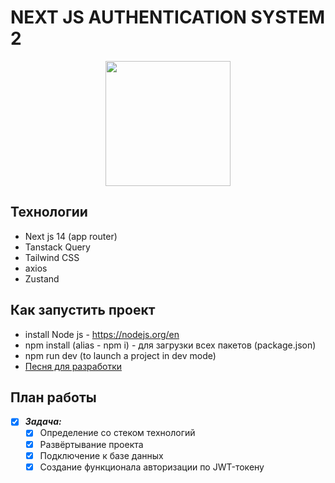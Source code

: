 # NEXT JS AUTHENTICATION SYSTEM 2
<div align="center">
  <img height="200" src="https://i.imgflip.com/8ezutw.gif"  />
</div>


## Технологии

- Next js 14 (app router)
- Tanstack Query
- Tailwind CSS
- axios
- Zustand

## Как запустить проект

- install Node js - https://nodejs.org/en
- npm install (alias -  npm i) - для загрузки всех пакетов (package.json)
- npm run dev (to launch a project in dev mode)
- [Песня для разработки](https://www.youtube.com/watch?v=Ljqe4Nj7nBA&list=PLwnlgyFbyc1DOM5-aAhjtlWcBGXaTmJZj&index=8)


## План работы
- [X] ___Задача:___
    - [X] Определение со стеком технологий
    - [X] Развёртывание проекта
    - [X] Подключение к базе данных
    - [X] Создание функционала авторизации по JWT-токену
